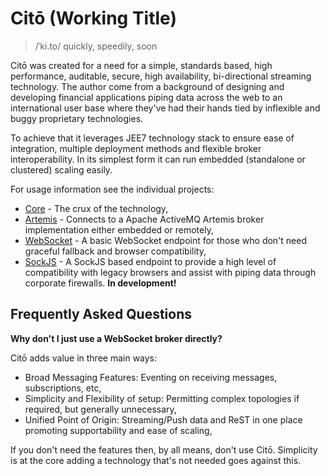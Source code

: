 # Citō (Working Title)

> /ˈki.to/ quickly, speedily, soon

Citō was created for a need for a simple, standards based, high performance, auditable, secure, high availability, bi-directional streaming technology. The author come from a background of designing and developing financial applications piping data across the web to an international user base where they've had their hands tied by inflexible and buggy proprietary technologies.

To achieve that it leverages JEE7 technology stack to ensure ease of integration, multiple deployment methods and flexible broker interoperability. In its simplest form it can run embedded (standalone or clustered) scaling easily.

For usage information see the individual projects:

* [Core](/core) - The crux of the technology,
* [Artemis](/artemis) - Connects to a Apache ActiveMQ Artemis broker implementation either embedded or remotely,
* [WebSocket](/websocket) - A basic WebSocket endpoint for those who don't need graceful fallback and browser compatibility,
* [SockJS](/sockjs) - A SockJS based endpoint to provide a high level of compatibility with legacy browsers and assist with piping data through corporate firewalls. **In development!**

## Frequently Asked Questions ##

**Why don't I just use a WebSocket broker directly?**

Citō adds value in three main ways:

* Broad Messaging Features: Eventing on receiving messages, subscriptions, etc,
* Simplicity and Flexibility of setup: Permitting complex topologies if required, but generally unnecessary,
* Unified Point of Origin: Streaming/Push data and ReST in one place promoting supportability and ease of scaling,

If you don't need the features then, by all means, don't use Citō. Simplicity is at the core adding a technology that's not needed goes against this.